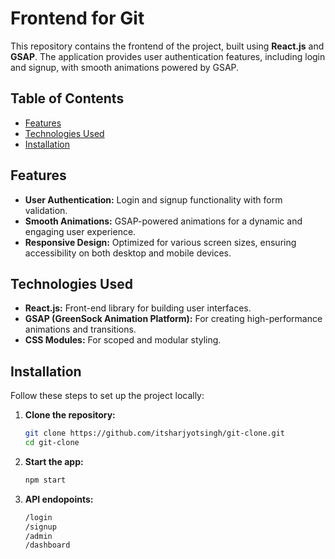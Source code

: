 # Frontend for Git

This repository contains the frontend of the project, built using **React.js** and **GSAP**. The application provides user authentication features, including login and signup, with smooth animations powered by GSAP.

## Table of Contents

- [Features](#features)
- [Technologies Used](#technologies-used)
- [Installation](#installation)

## Features

- **User Authentication:** Login and signup functionality with form validation.
- **Smooth Animations:** GSAP-powered animations for a dynamic and engaging user experience.
- **Responsive Design:** Optimized for various screen sizes, ensuring accessibility on both desktop and mobile devices.

## Technologies Used

- **React.js:** Front-end library for building user interfaces.
- **GSAP (GreenSock Animation Platform):** For creating high-performance animations and transitions.
- **CSS Modules:** For scoped and modular styling.

## Installation

Follow these steps to set up the project locally:

1. **Clone the repository:**

   ```bash
   git clone https://github.com/itsharjyotsingh/git-clone.git
   cd git-clone
   
2. **Start the app:**

   ```bash
   npm start

3. **API endopoints:**

   ```bash
   /login
   /signup
   /admin
   /dashboard
